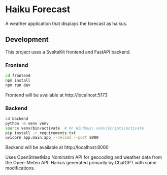# Haiku Forecast

A weather application that displays the forecast as haikus.

## Development

This project uses a SvelteKit frontend and FastAPI backend.

### Frontend

```bash
cd frontend
npm install
npm run dev
```

Frontend will be available at http://localhost:5173

### Backend

```bash
cd backend
python -m venv venv
source venv/bin/activate  # On Windows: venv\Scripts\activate
pip install -r requirements.txt
uvicorn app.main:app --reload --port 8000
```

Backend will be available at http://localhost:8000 


Uses OpenStreetMap Nominatim API for geocoding and weather data from the Open-Meteo API.
Haikus generated primarily by ChatGPT with some modifications.